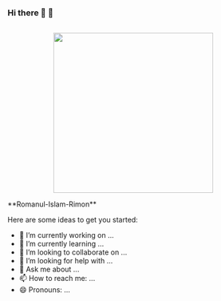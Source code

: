 ### Hi there 👋 🥰
<div class="separator" style="clear: both;"><a href="https://blogger.googleusercontent.com/img/b/R29vZ2xl/AVvXsEiwFj_t15INThr8ObZBzoDtg9pocE2ctPHt5ohEgMJVVxFZb59n0_ua-ISdoC6znniM8AcqqHm4nBVn8Fhxj7ro_x-X-PGtxmpu67QzvhFel_ojICTGz0_NA9jy21vPSoA4snl75LbXaFg_oEPw4y7flq9WH6bmeoi5XVtmQQ2NJ77Y3Bb3C_0fGM3CDA/s1350/romanul_islam_rimon_273855585_482856396784285_2496977207960809519_n.jpg" style="display: block; padding: 1em 0; text-align: center; "><img alt="" border="0" height="320" data-original-height="1350" data-original-width="1080" src="https://blogger.googleusercontent.com/img/b/R29vZ2xl/AVvXsEiwFj_t15INThr8ObZBzoDtg9pocE2ctPHt5ohEgMJVVxFZb59n0_ua-ISdoC6znniM8AcqqHm4nBVn8Fhxj7ro_x-X-PGtxmpu67QzvhFel_ojICTGz0_NA9jy21vPSoA4snl75LbXaFg_oEPw4y7flq9WH6bmeoi5XVtmQQ2NJ77Y3Bb3C_0fGM3CDA/s320/romanul_islam_rimon_273855585_482856396784285_2496977207960809519_n.jpg"/></a></div>
**Romanul-Islam-Rimon**

Here are some ideas to get you started:

- 🔭 I’m currently working on ...
- 🌱 I’m currently learning ...
- 👯 I’m looking to collaborate on ...
- 🤔 I’m looking for help with ...
- 💬 Ask me about ...
- 📫 How to reach me: ...
- 😄 Pronouns: ...
